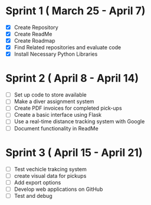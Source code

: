 # Sprint 1 ( March 25 - April 7)
- [x] Create Repository
- [x] Create ReadMe
- [x] Create Roadmap
- [x] Find Related repositories and evaluate code
- [x] Install Necessary Python Libraries
# Sprint 2 ( April 8 - April 14)
- [ ] Set up code to store available
- [ ] Make a diver assignment system
- [ ] Create PDF invoices for completed pick-ups
- [ ] Create a basic interface using Flask
- [ ] Use a real-time distance tracking system with Google
- [ ] Document functionality in ReadMe 
# Sprint 3  ( April 15 - April 21)
- [ ] Test vechicle trakcing system
- [ ] create visual data for pickups
- [ ] Add export options
- [ ] Develop web applications on GitHub
- [ ] Test and debug
